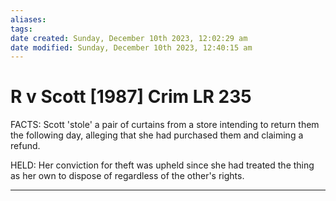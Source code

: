 ```yaml
---
aliases: 
tags: 
date created: Sunday, December 10th 2023, 12:02:29 am
date modified: Sunday, December 10th 2023, 12:40:15 am
---
```


# R v Scott [1987] Crim LR 235

FACTS: Scott 'stole' a pair of curtains from a store intending to return them the following day, alleging that she had purchased them and claiming a refund.

HELD: Her conviction for theft was upheld since she had treated the thing as her own to dispose of regardless of the other's rights.

---
